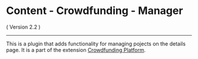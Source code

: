 Content - Crowdfunding - Manager
==========================
( Version 2.2 )
- - -

This is a plugin that adds functionality for managing pojects on the details page. It is a part of the extension [Crowdfunding Platform](http://itprism.com/free-joomla-extensions/ecommerce-gamification/crowdfunding-collective-raising-capital).